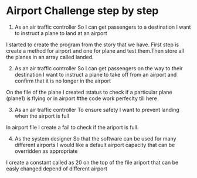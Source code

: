 Airport Challenge step by step
==============================

1. As an air traffic controller 
So I can get passengers to a destination 
I want to instruct a plane to land at an airport

I started to create the program from the story that we have.
First step is create a method for airport and one for plane and test them.Then store all the planes in an array called landed.

2. As an air traffic controller 
So I can get passengers on the way to their destination 
I want to instruct a plane to take off from an airport and confirm that it is no longer in the airport

On the file of the plane I created :status to check if a particular plane (plane1) is flying or in airport 
#the code work perfeclty till here

3. As an air traffic controller 
To ensure safety 
I want to prevent landing when the airport is full 

In  airport file I create a fail to check if the ariport is full.

4. As the system designer
So that the software can be used for many different airports
I would like a default airport capacity that can be overridden as appropriate

I create a constant called as 20 on the top of the file ariport that can be easly changed depend of different airport



